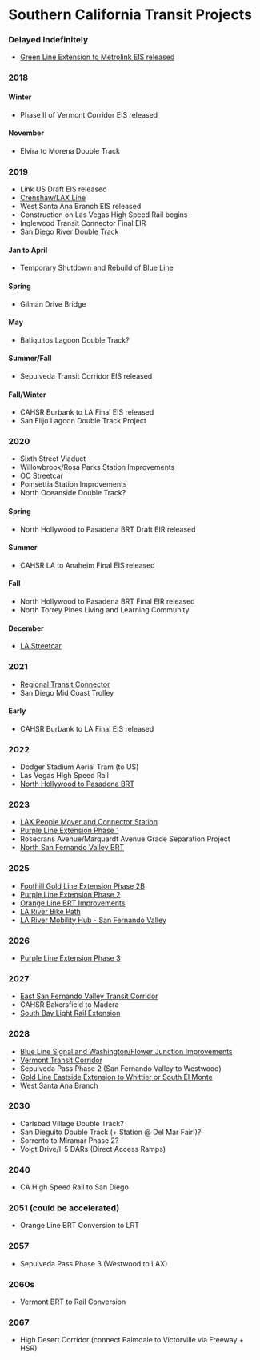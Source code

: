 # Southern California Transit Projects

### Delayed Indefinitely
- [Green Line Extension to Metrolink EIS released](http://www.scag.ca.gov/programs/Pages/NorwalkGreenlineStudy.aspx)
### 2018
#### Winter
- Phase II of Vermont Corridor EIS released
#### November
- Elvira to Morena Double Track
### 2019
- Link US Draft EIS released
- [Crenshaw/LAX Line](https://thesource.metro.net/2018/01/25/agenda-and-preview-of-metro-boards-january-meeting/)
- West Santa Ana Branch EIS released
- Construction on Las Vegas High Speed Rail begins
- Inglewood Transit Connector Final EIR
- San Diego River Double Track
#### Jan to April
- Temporary Shutdown and Rebuild of Blue Line
#### Spring
- Gilman Drive Bridge
#### May
- Batiquitos Lagoon Double Track?
#### Summer/Fall
- Sepulveda Transit Corridor EIS released
#### Fall/Winter
- CAHSR Burbank to LA Final EIS released
- San Elijo Lagoon Double Track Project
### 2020
- Sixth Street Viaduct
- Willowbrook/Rosa Parks Station Improvements
- OC Streetcar
- Poinsettia Station Improvements
- North Oceanside Double Track?
#### Spring
- North Hollywood to Pasadena BRT Draft EIR released
#### Summer
- CAHSR LA to Anaheim Final EIS released
#### Fall
- North Hollywood to Pasadena BRT Final EIR released
- North Torrey Pines Living and Learning Community
#### December
- [LA Streetcar](http://streetcar.la/project-info/timeline/)
### 2021
- [Regional Transit Connector](https://thesource.metro.net/2018/01/25/agenda-and-preview-of-metro-boards-january-meeting/)
- San Diego Mid Coast Trolley
#### Early
- CAHSR Burbank to LA Final EIS released
### 2022
- Dodger Stadium Aerial Tram (to US)
- Las Vegas High Speed Rail
- [North Hollywood to Pasadena BRT](https://thesource.metro.net/2018/01/25/agenda-and-preview-of-metro-boards-january-meeting/)
### 2023
- [LAX People Mover and Connector Station](https://thesource.metro.net/2018/01/25/agenda-and-preview-of-metro-boards-january-meeting/)
- [Purple Line Extension Phase 1](https://thesource.metro.net/2018/01/25/agenda-and-preview-of-metro-boards-january-meeting/)
- Rosecrans Avenue/Marquardt Avenue Grade Separation Project
- [North San Fernando Valley BRT](https://thesource.metro.net/2018/01/25/agenda-and-preview-of-metro-boards-january-meeting/)
### 2025
- [Foothill Gold Line Extension Phase 2B](https://thesource.metro.net/2018/01/25/agenda-and-preview-of-metro-boards-january-meeting/)
- [Purple Line Extension Phase 2](https://thesource.metro.net/2018/01/25/agenda-and-preview-of-metro-boards-january-meeting/)
- [Orange Line BRT Improvements](https://thesource.metro.net/2018/01/25/agenda-and-preview-of-metro-boards-january-meeting/)
- [LA River Bike Path](https://thesource.metro.net/2018/01/25/agenda-and-preview-of-metro-boards-january-meeting/)
- [LA River Mobility Hub - San Fernando Valley](https://thesource.metro.net/2018/01/25/agenda-and-preview-of-metro-boards-january-meeting/)
### 2026
- [Purple Line Extension Phase 3](https://thesource.metro.net/2018/01/25/agenda-and-preview-of-metro-boards-january-meeting/)
### 2027
- [East San Fernando Valley Transit Corridor](https://thesource.metro.net/2018/01/25/agenda-and-preview-of-metro-boards-january-meeting/)
- CAHSR Bakersfield to Madera
- [South Bay Light Rail Extension](https://thesource.metro.net/2018/01/25/agenda-and-preview-of-metro-boards-january-meeting/)
### 2028
- [Blue Line Signal and Washington/Flower Junction Improvements](https://thesource.metro.net/2018/01/25/agenda-and-preview-of-metro-boards-january-meeting/)
- [Vermont Transit Corridor](https://thesource.metro.net/2018/01/25/agenda-and-preview-of-metro-boards-january-meeting/)
- Sepulveda Pass Phase 2 (San Fernando Valley to Westwood)
- [Gold Line Eastside Extension to Whittier or South El Monte](https://thesource.metro.net/2018/01/25/agenda-and-preview-of-metro-boards-january-meeting/)
- [West Santa Ana Branch](https://thesource.metro.net/2018/01/25/agenda-and-preview-of-metro-boards-january-meeting/)
### 2030
- Carlsbad Village Double Track?
- San Dieguito Double Track (+ Station @ Del Mar Fair!)?
- Sorrento to Miramar Phase 2?
- Voigt Drive/I-5 DARs (Direct Access Ramps)
### 2040
- CA High Speed Rail to San Diego
### 2051 (could be accelerated)
- Orange Line BRT Conversion to LRT
### 2057
- Sepulveda Pass Phase 3 (Westwood to LAX)
### 2060s
- Vermont BRT to Rail Conversion
### 2067
- High Desert Corridor (connect Palmdale to Victorville via Freeway + HSR)
